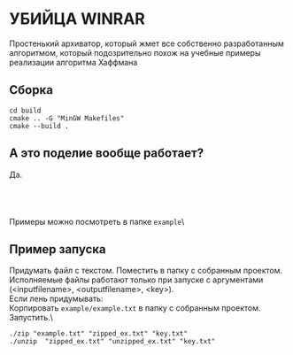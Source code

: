 # УБИЙЦА WINRAR
Простенький архиватор, который жмет все собственно разработанным алгоритмом, который подозрительно похож на учебные примеры реализации алгоритма Хаффмана
## Сборка
```
cd build
cmake .. -G "MinGW Makefiles"
cmake --build .
```
## А это поделие вообще работает?
Да.\
\
\
\
\
Примеры можно посмотреть в папке `example`\

## Пример запуска
Придумать файл с текстом. Поместить в папку с собранным проектом. Исполняемые файлы работают только при запуске с аргументами (\<inputfilename>, \<outputfilename>, \<key>).\
Если лень придумывать:\
Корпировать `example/example.txt` в папку с собранным проектом. Запустить.\
```
./zip "example.txt" "zipped_ex.txt" "key.txt"
./unzip  "zipped_ex.txt" "unzipped_ex.txt" "key.txt"
```